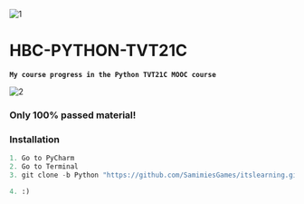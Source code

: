 ![1](https://www.python.org/static/community_logos/python-logo-generic.svg)
# HBC-PYTHON-TVT21C
**`My course progress in the Python TVT21C MOOC course`**

![2](https://www.iconfinder.com/icons/352191/download/svg/4096) 
### Only 100% passed material!
### Installation
```python
1. Go to PyCharm
2. Go to Terminal
3. git clone -b Python "https://github.com/SamimiesGames/itslearning.git"

4. :)
```


